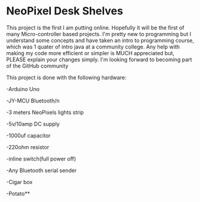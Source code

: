 # NeoPixel Desk Shelves

This project is the first I am putting online. Hopefully it will be the first of many Micro-controller based projects. I'm pretty new to programming but I understand some concepts and have taken an intro to programming course, which was 1 quater of intro java at a community college. Any help with making my code more efficient or simpler is MUCH appreciated but, PLEASE explain your changes simply.
I'm looking forward to becoming part of the GitHub community
  
  This project is done with the following hardware:
  
  -Arduino Uno 
  
  -JY-MCU Bluetooth/n
  
  -3 meters NeoPixels lights strip 
  
  -5v/10amp DC supply 
  
  -1000uf capacitor 
  
  -220ohm resistor 
  
  -inline switch(full power off) 
  
  -Any Bluetooth serial sender 
  
  -Cigar box 
  
  -Potato** 
